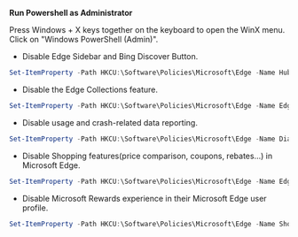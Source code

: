 
**Run Powershell as Administrator**

Press Windows + X keys together on the keyboard to open the WinX menu. Click on "Windows PowerShell (Admin)".

- Disable Edge Sidebar and Bing Discover Button.
```powershell
Set-ItemProperty -Path HKCU:\Software\Policies\Microsoft\Edge -Name HubsSidebarEnabled -Value 0
```
- Disable the Edge Collections feature.
```powershell
Set-ItemProperty -Path HKCU:\Software\Policies\Microsoft\Edge -Name EdgeCollectionsEnabled -Value 0
```
- Disable usage and crash-related data reporting.
```powershell
Set-ItemProperty -Path HKCU:\Software\Policies\Microsoft\Edge -Name DiagnosticData -Value 0
```
- Disable Shopping features(price comparison, coupons, rebates...) in Microsoft Edge.
```powershell
Set-ItemProperty -Path HKCU:\Software\Policies\Microsoft\Edge -Name EdgeShoppingAssistantEnabled -Value 0
```
- Disable Microsoft Rewards experience in their Microsoft Edge user profile.
```powershell
Set-ItemProperty -Path HKCU:\Software\Policies\Microsoft\Edge -Name ShowMicrosoftRewards -Value 0
```
